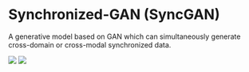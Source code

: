 # Synchronized-GAN (SyncGAN)
A generative model based on GAN which can simultaneously generate cross-domain or cross-modal synchronized data.

![](https://github.com/jerrywiston/SyncGAN/blob/master/fig/CrossModal_result.png)
![](https://github.com/jerrywiston/SyncGAN/blob/master/fig/CrossDomain_result.png)
